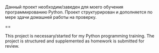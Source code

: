 Данный проект необходим/заведен для моего обучения программированию Python.
Проект структурирован и дополняется по мере здачи домашней работы на проверку.

==

This project is necessary/started for my Python programming training.
The project is structured and supplemented as homework is submitted for review.